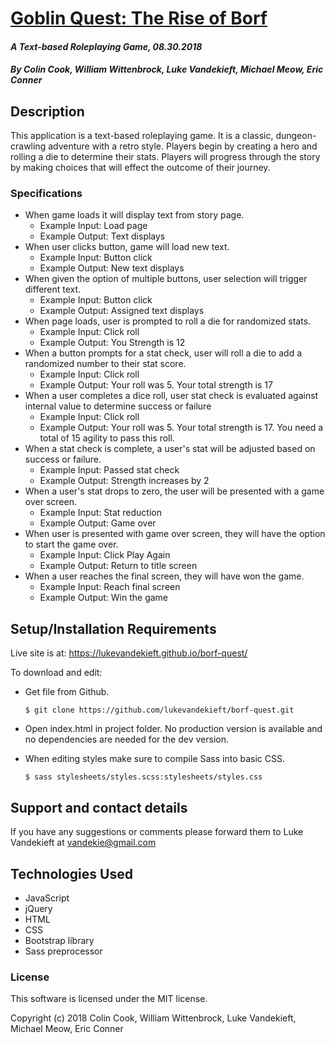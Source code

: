 # [**Goblin Quest: The Rise of Borf**](https://lukevandekieft.github.io/borf-quest)

#### _A Text-based Roleplaying Game, 08.30.2018_

##### By Colin Cook, William Wittenbrock, Luke Vandekieft, Michael Meow, Eric Conner

## Description

This application is a text-based roleplaying game. It is a classic, dungeon-crawling adventure with a retro style. Players begin by creating a hero and rolling a die to determine their stats. Players will progress through the story by making choices that will effect the outcome of their journey.

### Specifications

* When game loads it will display text from story page.
  * Example Input: Load page
  * Example Output: Text displays
* When user clicks button, game will load new text.
  * Example Input: Button click
  * Example Output: New text displays
* When given the option of multiple buttons, user selection will trigger different text.
  * Example Input: Button click
  * Example Output: Assigned text displays
* When page loads, user is prompted to roll a die for randomized stats.
  * Example Input: Click roll
  * Example Output: You Strength is 12
* When a button prompts for a stat check, user will roll a die to add a randomized number to their stat score.
  * Example Input: Click roll
  * Example Output: Your roll was 5. Your total strength is 17
* When a user completes a dice roll, user stat check is evaluated against internal value to determine success or failure
  * Example Input: Click roll
  * Example Output: Your roll was 5. Your total strength is 17. You need a total of 15 agility to pass this roll.
* When a stat check is complete, a user's stat will be adjusted based on success or failure.
  * Example Input: Passed stat check
  * Example Output: Strength increases by 2
* When a user's stat drops to zero, the user will be presented with a game over screen.
  * Example Input: Stat reduction
  * Example Output: Game over
* When user is presented with game over screen, they will have the option to start the game over.
  * Example Input: Click Play Again
  * Example Output: Return to title screen
* When a user reaches the final screen, they will have won the game.
  * Example Input: Reach final screen
  * Example Output: Win the game

## Setup/Installation Requirements

Live site is at: https://lukevandekieft.github.io/borf-quest/


To download and edit:

* Get file from Github.

      $ git clone https://github.com/lukevandekieft/borf-quest.git

* Open index.html in project folder. No production version is available and no dependencies are needed for the dev version.

* When editing styles make sure to compile Sass into basic CSS.

      $ sass stylesheets/styles.scss:stylesheets/styles.css

## Support and contact details

If you have any suggestions or comments please forward them to Luke Vandekieft at vandekie@gmail.com

## Technologies Used

* JavaScript
* jQuery
* HTML
* CSS
* Bootstrap library
* Sass preprocessor

### License

This software is licensed under the MIT license.

Copyright (c) 2018 Colin Cook, William Wittenbrock, Luke Vandekieft, Michael Meow, Eric Conner
